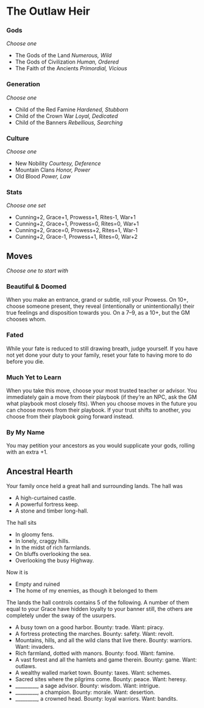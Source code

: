 # The Outlaw Heir

### Gods
_Choose one_

- The Gods of the Land _Numerous, Wild_
- The Gods of Civilization _Human, Ordered_
- The Faith of the Ancients _Primordial, Vicious_

### Generation
_Choose one_

- Child of the Red Famine _Hardened, Stubborn_
- Child of the Crown War _Loyal, Dedicated_
- Child of the Banners _Rebellious, Searching_

### Culture
_Choose one_

- New Nobility _Courtesy, Deference_
- Mountain Clans _Honor, Power_
- Old Blood _Power, Law_

### Stats
_Choose one set_

- Cunning+2, Grace+1, Prowess+1, Rites-1, War+1
- Cunning+2, Grace+1, Prowess=0, Rites=0, War+1
- Cunning+2, Grace=0, Prowess+2, Rites+1, War-1
- Cunning+2, Grace-1, Prowess+1, Rites=0, War+2

## Moves
_Choose one to start with_

### Beautiful & Doomed
When you make an entrance, grand or subtle, roll your Prowess. On 10+, choose someone present, they reveal (intentionally or unintentionally) their true feelings and disposition towards you. On a 7–9, as a 10+, but the GM chooses whom.

### Fated
While your fate is reduced to still drawing breath, judge yourself. If you have not yet done your duty to your family, reset your fate to having more to do before you die.

### Much Yet to Learn
When you take this move, choose your most trusted teacher or advisor. You immediately gain a move from their playbook (if they’re an NPC, ask the GM what playbook most closely fits). When you choose moves in the future you can choose moves from their playbook. If your trust shifts to another, you choose from their playbook going forward instead.

### By My Name
You may petition your ancestors as you would supplicate your gods, rolling with an extra +1.

## Ancestral Hearth
Your family once held a great hall and surrounding lands. The hall was

- A high-curtained castle.
- A powerful fortress keep.
- A stone and timber long-hall.

The hall sits

- In gloomy fens.
- In lonely, craggy hills.
- In the midst of rich farmlands.
- On bluffs overlooking the sea.
- Overlooking the busy Highway.

Now it is

- Empty and ruined
- The home of my enemies, as though it belonged to them

The lands the hall controls contains 5 of the following. A number of them equal to your Grace have hidden loyalty to your banner still, the others are completely under the sway of the usurpers.

- A busy town on a good harbor. Bounty: trade. Want: piracy.
- A fortress protecting the marches. Bounty: safety. Want: revolt.
- Mountains, hills, and all the wild clans that live there. Bounty: warriors. Want: invaders.
- Rich farmland, dotted with manors. Bounty: food. Want: famine.
- A vast forest and all the hamlets and game therein. Bounty: game. Want: outlaws.
- A wealthy walled market town. Bounty: taxes. Want: schemes.
- Sacred sites where the pilgrims come. Bounty: peace. Want: heresy.
- _________, a sage advisor. Bounty: wisdom. Want:
intrigue.
- _________, a champion. Bounty: morale. Want:
desertion.
- _________, a crowned head. Bounty: loyal warriors.
Want: bandits.